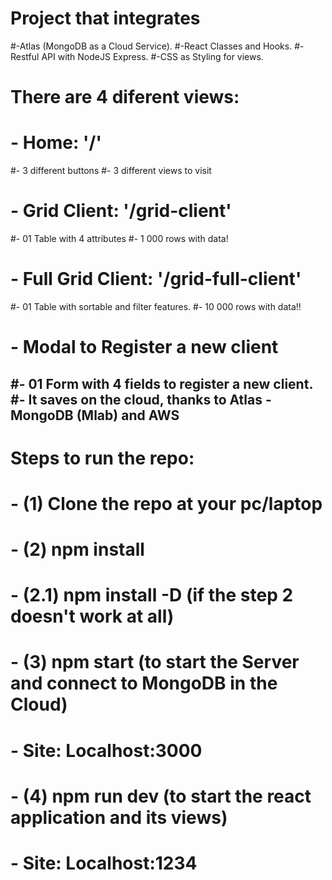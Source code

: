 # Project that integrates 
#-Atlas (MongoDB as a Cloud Service).
#-React Classes and Hooks.
#-Restful API with NodeJS Express.
#-CSS as Styling for views.


# There are 4 diferent views:
# - Home: '/'
#- 3 different buttons
#- 3 different views to visit
# - Grid Client: '/grid-client'
#- 01 Table with 4 attributes
#- 1 000 rows with data!
# - Full Grid  Client: '/grid-full-client'
#- 01 Table with sortable and filter features.
#- 10 000 rows with data!!
# - Modal to Register a new client
#- 01 Form with 4 fields to register a new client.
#- It saves on the cloud, thanks to Atlas - MongoDB (Mlab) and AWS
-----------------------------------------------------------------------------

# Steps to run the repo:
# - (1) Clone the repo at your pc/laptop
# - (2) npm install
# - (2.1) npm install -D (if the step 2 doesn't work at all)
# - (3) npm start (to start the Server and connect to MongoDB in the Cloud)
#      - Site: Localhost:3000
# - (4) npm run dev (to start the react application and its views)
#      - Site: Localhost:1234
      

